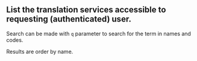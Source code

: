 ## List the translation services accessible to requesting (authenticated) user.

Search can be made with `q` parameter to search for the term in names and codes.

Results are order by name.

